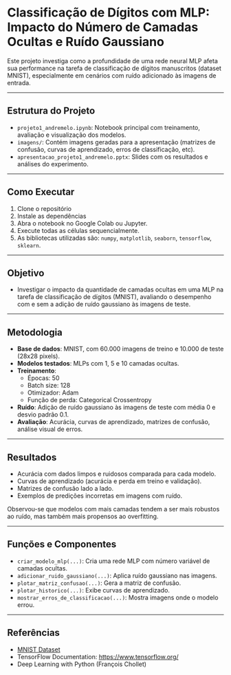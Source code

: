 # Classificação de Dígitos com MLP: Impacto do Número de Camadas Ocultas e Ruído Gaussiano

Este projeto investiga como a profundidade de uma rede neural MLP afeta sua performance na tarefa de classificação de dígitos manuscritos (dataset MNIST), especialmente em cenários com ruído adicionado às imagens de entrada.

---

## Estrutura do Projeto

- `projeto1_andremelo.ipynb`: Notebook principal com treinamento, avaliação e visualização dos modelos.
- `imagens/`: Contém imagens geradas para a apresentação (matrizes de confusão, curvas de aprendizado, erros de classificação, etc).
- `apresentacao_projeto1_andremelo.pptx`: Slides com os resultados e análises do experimento.

---

## Como Executar

1. Clone o repositório
2. Instale as dependências
3. Abra o notebook no Google Colab ou Jupyter.
4. Execute todas as células sequencialmente.
5. As bibliotecas utilizadas são: `numpy`, `matplotlib`, `seaborn`, `tensorflow`, `sklearn`.

---

## Objetivo

- Investigar o impacto da quantidade de camadas ocultas em uma MLP na tarefa de classificação de dígitos (MNIST), avaliando o desempenho com e sem a adição de ruído gaussiano às imagens de teste.

---

## Metodologia

- **Base de dados**: MNIST, com 60.000 imagens de treino e 10.000 de teste (28x28 pixels).
- **Modelos testados**: MLPs com 1, 5 e 10 camadas ocultas.
- **Treinamento**:
  - Épocas: 50
  - Batch size: 128
  - Otimizador: Adam
  - Função de perda: Categorical Crossentropy
- **Ruído**: Adição de ruído gaussiano às imagens de teste com média 0 e desvio padrão 0.1.
- **Avaliação**: Acurácia, curvas de aprendizado, matrizes de confusão, análise visual de erros.

---

## Resultados

- Acurácia com dados limpos e ruidosos comparada para cada modelo.
- Curvas de aprendizado (acurácia e perda em treino e validação).
- Matrizes de confusão lado a lado.
- Exemplos de predições incorretas em imagens com ruído.

Observou-se que modelos com mais camadas tendem a ser mais robustos ao ruído, mas também mais propensos ao overfitting.

---

## Funções e Componentes

- `criar_modelo_mlp(...)`: Cria uma rede MLP com número variável de camadas ocultas.
- `adicionar_ruido_gaussiano(...)`: Aplica ruído gaussiano nas imagens.
- `plotar_matriz_confusao(...)`: Gera a matriz de confusão.
- `plotar_historico(...)`: Exibe curvas de aprendizado.
- `mostrar_erros_de_classificacao(...)`: Mostra imagens onde o modelo errou.

---

## Referências

- [MNIST Dataset](http://yann.lecun.com/exdb/mnist/)
- TensorFlow Documentation: https://www.tensorflow.org/
- Deep Learning with Python (François Chollet)
